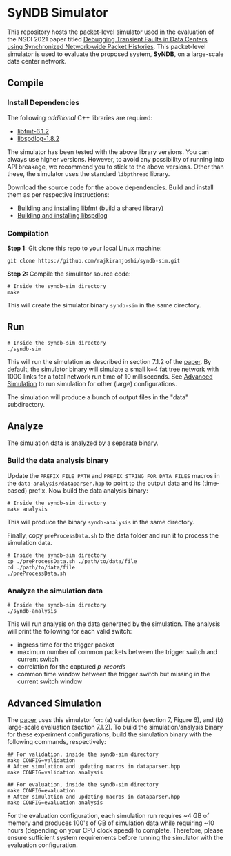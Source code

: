 # SyNDB Simulator

This repository hosts the packet-level simulator used in the evaluation of the NSDI 2021 paper titled [Debugging Transient Faults in Data Centers using Synchronized Network-wide Packet Histories](https://www.usenix.org/conference/nsdi21/presentation/kannan). This packet-level simulator is used to evaluate the proposed system, **SyNDB**, on a large-scale data center network.

## Compile

### Install Dependencies

The following *additional* C++ libraries are required:
* [libfmt-6.1.2](https://github.com/fmtlib/fmt/releases/tag/6.1.2)
* [libspdlog-1.8.2](https://github.com/gabime/spdlog/releases/tag/v1.8.2)

The simulator has been tested with the above library versions. You can always use higher versions. However, to avoid any possibility of running into API breakage, we recommend you to stick to the above versions. Other than these, the simulator uses the standard `libpthread` library.

Download the source code for the above dependencies. Build and install them as per respective instructions:
* [Building and installing libfmt](https://fmt.dev/latest/usage.html#building-the-library) (build a shared library)
* [Building and installing libspdlog](https://github.com/gabime/spdlog#install)

### Compilation

**Step 1:** Git clone this repo to your local Linux machine:
```
git clone https://github.com/rajkiranjoshi/syndb-sim.git
```

**Step 2:** Compile the simulator source code:
```
# Inside the syndb-sim directory
make
```
This will create the simulator binary `syndb-sim` in the same directory.

## Run
```
# Inside the syndb-sim directory
./syndb-sim
```
This will run the simulation as described in section 7.1.2 of the [paper](https://www.usenix.org/system/files/nsdi21-kannan.pdf). By default, the simulator binary will simulate a small k=4 fat tree network with 100G links for a total network run time of 10 milliseconds. See [Advanced Simulation](#advanced-simulation) to run simulation for other (large) configurations.

The simulation will produce a bunch of output files in the "data" subdirectory.

## Analyze

The simulation data is analyzed by a separate binary. 

### Build the data analysis binary 

Update the `PREFIX_FILE_PATH` and `PREFIX_STRING_FOR_DATA_FILES` macros in the `data-analysis/dataparser.hpp` to point to the output data and its (time-based) prefix. Now build the data analysis binary:
```
# Inside the syndb-sim directory
make analysis
```
This will produce the binary `syndb-analysis` in the same directory.

Finally, copy `preProcessData.sh` to the data folder and run it to process the simulation data.

```
# Inside the syndb-sim directory
cp ./preProcessData.sh ./path/to/data/file
cd ./path/to/data/file
./preProcessData.sh
```

### Analyze the simulation data
```
# Inside the syndb-sim directory
./syndb-analysis
```
This will run analysis on the data generated by the simulation. The analysis will print the following for each valid switch:
* ingress time for the trigger packet
* maximum number of common packets between the trigger switch and current switch
* correlation for the captured *p-records*
* common time window between the trigger switch but missing in the current switch window

## Advanced Simulation

The [paper](https://www.usenix.org/system/files/nsdi21-kannan.pdf) uses this simulator for: (a) validation (section 7, Figure 6), and (b) large-scale evaluation (section 7.1.2). To build the simulation/analysis binary for these experiment configurations, build the simulation binary with the following commands, respectively:
```
## For validation, inside the syndb-sim directory
make CONFIG=validation
# After simulation and updating macros in dataparser.hpp
make CONFIG=validation analysis

## For evaluation, inside the syndb-sim directory
make CONFIG=evaluation
# After simulation and updating macros in dataparser.hpp
make CONFIG=evaluation analysis
```
For the evaluation configuration, each simulation run requires ~4 GB of memory and produces 100's of GB of simulation data while requiring ~10 hours (depending on your CPU clock speed) to complete. Therefore, please ensure sufficient system requirements before running the simulator with the evaluation configuration.
